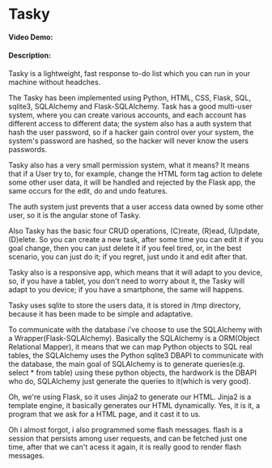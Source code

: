 # Tasky
#### Video Demo:  <URL HERE>
#### Description:
Tasky is a lightweight, fast response to-do list which you can run in your machine without headches.

The Tasky has been implemented using Python, HTML, CSS, Flask, SQL, sqlite3, SQLAlchemy and Flask-SQLAlchemy. Task has a good multi-user system, where you can create various accounts, and each account has different access to different data; the system also has a auth system that hash the user password, so if a hacker gain control over your system, the system's password are hashed, so the hacker will never know the users passwords.

Tasky also has a very small permission system, what it means? It means that if a User try to, for example, change the HTML form tag action to delete some other user data, it will be handled and rejected by the Flask app, the same occurs for the edit, do and undo features.

The auth system just prevents that a user access data owned by some other user, so it is the angular stone of Tasky.

Also Tasky has the basic four CRUD operations, (C)reate, (R)ead, (U)pdate, (D)elete. So you can create a new task, after some time you can edit it if you goal change, then you can just delete it if you feel tired, or, in the best scenario, you can just do it; if you regret, just undo it and edit after that.

Tasky also is a responsive app, which means that it will adapt to you device, so, if you have a tablet, you don't need to worry about it, the Tasky will adapt to you device; if you have a smartphone, the same will happens.

Tasky uses sqlite to store the users data, it is stored in /tmp directory, because it has been made to be simple and adaptative.

To communicate with the database i've choose to use the SQLAlchemy with a Wrapper(Flask-SQLAlchemy). Basically the SQLAlchemy is a ORM(Object Relational Mapper), it means that we can map Python objects to SQL real tables, the SQLAlchemy uses the Python sqlite3 DBAPI to communicate with the database, the main goal of SQLAlchemy is to generate queries(e.g. select * from table) using these python objects, the hardwork is the DBAPI who do, SQLAlchemy just generate the queries to it(which is very good).

Oh, we're using Flask, so it uses Jinja2 to generate our HTML. Jinja2 is a template engine, it basically generates our HTML dynamically. Yes, it is it, a program that we ask for a HTML page, and it cast it to us.

Oh i almost forgot, i also programmed some flash messages. flash is a session that persists among user requests, and can be fetched just one time, after that we can't acess it again, it is really good to render flash messages.

